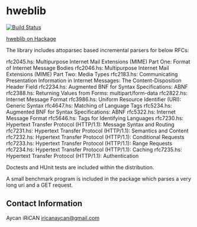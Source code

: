 hweblib
=======

[![Build Status](https://secure.travis-ci.org/aycanirican/hweblib.png?branch=master)](http://travis-ci.org/aycanirican/hweblib)

[hweblib on Hackage](http://hackage.haskell.org/package/hweblib)

The library includes attoparsec based incremental parsers for below RFCs:

rfc2045.hs: Multipurpose Internet Mail Extensions (MIME) Part One: Format of Internet Message Bodies
rfc2046.hs: Multipurpose Internet Mail Extensions (MIME) Part Two: Media Types
rfc2183.hs: Communicating Presentation Information in Internet Messages: The Content-Disposition Header Field
rfc2234.hs: Augmented BNF for Syntax Specifications: ABNF
rfc2388.hs: Returning Values from Forms: multipart/form-data
rfc2822.hs: Internet Message Format
rfc3986.hs: Uniform Resource Identifier (URI): Generic Syntax
rfc4647.hs: Matching of Language Tags
rfc5234.hs: Augmented BNF for Syntax Specifications: ABNF
rfc5322.hs: Internet Message Format
rfc5646.hs: Tags for Identifying Languages
rfc7230.hs: Hypertext Transfer Protocol (HTTP/1.1): Message Syntax and Routing
rfc7231.hs: Hypertext Transfer Protocol (HTTP/1.1): Semantics and Content
rfc7232.hs: Hypertext Transfer Protocol (HTTP/1.1): Conditional Requests
rfc7233.hs: Hypertext Transfer Protocol (HTTP/1.1): Range Requests
rfc7234.hs: Hypertext Transfer Protocol (HTTP/1.1): Caching
rfc7235.hs: Hypertext Transfer Protocol (HTTP/1.1): Authentication

Doctests and HUnit tests are included within the distribution.

A small benchmark program is included in the package which parses a
very long uri and a GET request.

Contact Information
-------------------

Aycan iRiCAN <iricanaycan@gmail.com>
